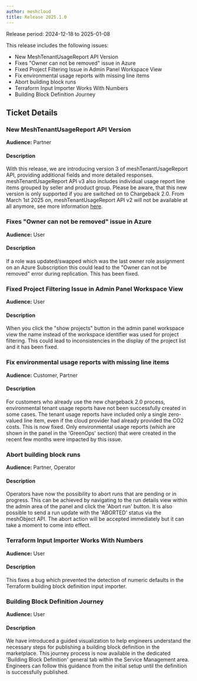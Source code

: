 ```yaml
---
author: meshcloud
title: Release 2025.1.0
---
```


Release period: 2024-12-18 to 2025-01-08

This release includes the following issues:
* New MeshTenantUsageReport API Version
* Fixes "Owner can not be removed" issue in Azure
* Fixed Project Filtering Issue in Admin Panel Workspace View
* Fix environmental usage reports with missing line items
* Abort building block runs
* Terraform Input Importer Works With Numbers
* Building Block Definition Journey
<!--truncate-->

## Ticket Details
### New MeshTenantUsageReport API Version
**Audience:** Partner


#### Description
With this release, we are introducing version 3 of meshTenantUsageReport API, providing additional 
fields and more detailed responses. meshTenantUsageReport API v3 also includes individual usage report 
line items grouped by seller and product group. Please be aware, that this new version is only supported 
if you are switched on to Chargeback 2.0. From March 1st 2025 on, meshTenantUsageReport API v2 will not be 
available at all anymore, see more information 
[here](https://docs.meshcloud.io/docs/meshcloud.chargeback-v2.html).

### Fixes "Owner can not be removed" issue in Azure
**Audience:** User


#### Description
If a role was updated/swapped which was the last owner role assignment on an Azure Subscription
this could lead to the "Owner can not be removed" error during replication. This has been fixed.

### Fixed Project Filtering Issue in Admin Panel Workspace View
**Audience:** User


#### Description
When you click the "show projects" button in the admin panel workspace view the name instead of the workspace 
identifier was used for project filtering. This could lead to inconsistencies in the display of the project 
list and it has been fixed.

### Fix environmental usage reports with missing line items
**Audience:** Customer, Partner


#### Description
For customers who already use the new chargeback 2.0 process, environmental
tenant usage reports have not been successfully created in some cases. The
tenant usage reports have included only a single zero-valued line item, even
if the cloud provider had already provided the CO2 costs. This is now fixed.
Only environmental usage reports (which are shown in the panel in the
'GreenOps' section) that were created in the recent few months were impacted
by this issue.

### Abort building block runs
**Audience:** Partner, Operator


#### Description
Operators have now the possibility to abort runs that are pending 
or in progress. This can be achieved by navigating to the run details
view within the admin area of the panel and click the 'Abort run' button.
It is also possible to send a run update with the 'ABORTED' status via the
meshObject API. The abort action will be accepted immediately but it can
take a moment to come into effect.

### Terraform Input Importer Works With Numbers
**Audience:** User


#### Description
This fixes a bug which prevented the detection of numeric defaults in the 
Terraform building block definition input importer.

### Building Block Definition Journey
**Audience:** User


#### Description
We have introduced a guided visualization to help engineers understand 
the necessary steps for publishing a building block definition in the 
marketplace. This journey process is now available in the dedicated 
'Building Block Definition' general tab within the Service Management 
area. Engineers can follow this guidance from the initial setup until 
the definition is successfully published.

